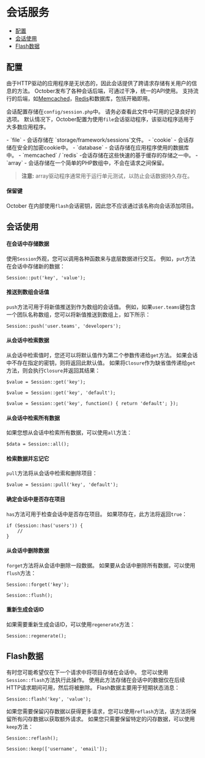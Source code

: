 # 会话服务

- [配置](#configuration)
- [会话使用](#session-usage)
- [Flash数据](#flash-data)

<a name="configuration"></a>
## 配置

由于HTTP驱动的应用程序是无状态的，因此会话提供了跨请求存储有关用户的信息的方法。 October发布了各种会话后端，可通过干净，统一的API使用。 支持流行的后端，如[Memcached](http://memcached.org)，[Redis](http://redis.io)和数据库，包括开箱即用。

会话配置存储在`config/session.php`中。 请务必查看此文件中可用的记录良好的选项。 默认情况下，October配置为使用`file`会话驱动程序，该驱动程序适用于大多数应用程序。

<div class="content-list" markdown="1">
- `file` - 会话存储在 `storage/framework/sessions`文件。
- `cookie` - 会话存储在安全的加密cookie中。
- `database` - 会话存储在应用程序使用的数据库中。
- `memcached` / `redis` -会话存储在这些快速的基于缓存的存储之一中。
- `array` - 会话存储在一个简单的PHP数组中，不会在请求之间保留。
</div>

> **注意:** array驱动程序通常用于运行单元测试，以防止会话数据持久存在。

#### 保留键

October 在内部使用`flash`会话密钥，因此您不应该通过该名称向会话添加项目。

<a name="session-usage"></a>
## 会话使用

#### 在会话中存储数据

使用`Session`外观，您可以调用各种函数来与底层数据进行交互。 例如，`put`方法在会话中存储新的数据：

    Session::put('key', 'value');

#### 推送到数组会话值

`push`方法可用于将新值推送到作为数组的会话值。 例如，如果`user.teams`键包含一个团队名称数组，您可以将新值推送到数组上，如下所示：

    Session::push('user.teams', 'developers');

#### 从会话中检索数据

从会话中检索值时，您还可以将默认值作为第二个参数传递给`get`方法。 如果会话中不存在指定的密钥，则将返回此默认值。 如果将`Closure`作为缺省值传递给`get`方法，则会执行`Closure`并返回其结果：

    $value = Session::get('key');

    $value = Session::get('key', 'default');

    $value = Session::get('key', function() { return 'default'; });

#### 从会话中检索所有数据

如果您想从会话中检索所有数据，可以使用`all`方法：

    $data = Session::all();

#### 检索数据并忘记它

`pull`方法将从会话中检索和删除项目：

    $value = Session::pull('key', 'default');

#### 确定会话中是否存在项目

`has`方法可用于检查会话中是否存在项目。 如果项存在，此方法将返回`true`：

    if (Session::has('users')) {
        //
    }

#### 从会话中删除数据

`forget`方法将从会话中删除一段数据。 如果要从会话中删除所有数据，可以使用`flush`方法：

    Session::forget('key');

    Session::flush();

#### 重新生成会话ID

如果需要重新生成会话ID，可以使用`regenerate`方法：

    Session::regenerate();

<a name="flash-data"></a>
## Flash数据

有时您可能希望仅在下一个请求中将项目存储在会话中。 您可以使用`Session::flash`方法执行此操作。 使用此方法存储在会话中的数据仅在后续HTTP请求期间可用，然后将被删除。 Flash数据主要用于短期状态消息：

    Session::flash('key', 'value');

如果您需要保留闪存数据以获得更多请求，您可以使用`reflash`方法，该方法将保留所有闪存数据以获取额外请求。 如果您只需要保留特定的闪存数据，可以使用`keep`方法：

    Session::reflash();

    Session::keep(['username', 'email']);
